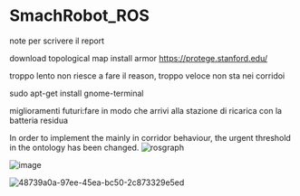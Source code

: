 # SmachRobot_ROS

note per scrivere il report

download topological map
install armor
https://protege.stanford.edu/

troppo lento non riesce a fare il reason, troppo veloce non sta nei corridoi

sudo apt-get install gnome-terminal

miglioramenti futuri:fare in modo che arrivi alla stazione di ricarica con la batteria residua

In order to implement the mainly in corridor behaviour, the urgent threshold in the ontology has been changed.
![rosgraph](https://github.com/Imdimark/SmachRobot_ROS/assets/78663960/c9032477-4bab-49e4-8fcd-098970b08404)





![image](https://github.com/Imdimark/SmachRobot_ROS/assets/78663960/5085a9b5-4172-486f-894a-04a6ba1a9bef)

  
![48739a0a-97ee-45ea-bc50-2c873329e5ed](https://github.com/Imdimark/SmachRobot_ROS/assets/78663960/82110b94-637e-4d00-a1e3-1c59031e0e9e)
